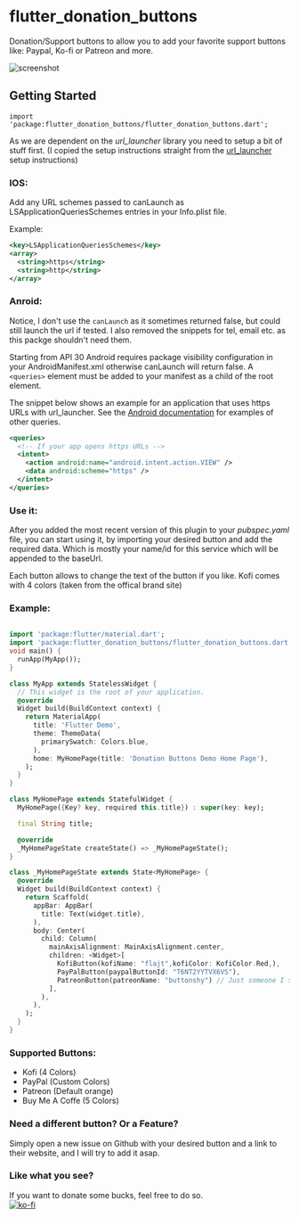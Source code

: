 # flutter_donation_buttons

Donation/Support buttons to allow you to add your favorite support buttons like: Paypal, Ko-fi or Patreon and more.

![screenshot](https://github.com/flajt/flutter_donation_buttons/screenshots/screenshot.jpg)
## Getting Started

`import 'package:flutter_donation_buttons/flutter_donation_buttons.dart';`

As we are dependent on the *url_launcher* library you need to setup a bit of stuff first.
(I copied the setup instructions straight from the [url_launcher](https://pub.dev/packages/url_launcher) setup instructions)
### IOS:

Add any URL schemes passed to canLaunch as LSApplicationQueriesSchemes entries in your Info.plist file.

Example:
```xml
<key>LSApplicationQueriesSchemes</key>
<array>
  <string>https</string>
  <string>http</string>
</array>
```
### Anroid:
Notice, I don't use the `canLaunch` as it sometimes returned false, but could still launch the url if tested.
I also removed the snippets for tel, email etc. as this packge shouldn't need them. 

Starting from API 30 Android requires package visibility configuration in your AndroidManifest.xml otherwise canLaunch will return false. 
A `<queries>` element must be added to your manifest as a child of the root element.

The snippet below shows an example for an application that uses https URLs with url_launcher. See the [Android documentation](https://developer.android.com/training/package-visibility/use-cases) for examples of other queries.
```xml
<queries>
  <!-- If your app opens https URLs -->
  <intent>
    <action android:name="android.intent.action.VIEW" />
    <data android:scheme="https" />
  </intent>
</queries>
```
### Use it:

After you added the most recent version of this plugin to your *pubspec.yaml* file, you can start using it, by importing your desired button and add the required data. Which is mostly your name/id for this service which will be appended to the baseUrl.

Each button allows to change the text of the button if you like.
Kofi comes with 4 colors (taken from the offical brand site)

### Example:

```dart

import 'package:flutter/material.dart';
import 'package:flutter_donation_buttons/flutter_donation_buttons.dart';
void main() {
  runApp(MyApp());
}

class MyApp extends StatelessWidget {
  // This widget is the root of your application.
  @override
  Widget build(BuildContext context) {
    return MaterialApp(
      title: 'Flutter Demo',
      theme: ThemeData(
        primarySwatch: Colors.blue,
      ),
      home: MyHomePage(title: 'Donation Buttons Demo Home Page'),
    );
  }
}

class MyHomePage extends StatefulWidget {
  MyHomePage({Key? key, required this.title}) : super(key: key);

  final String title;

  @override
  _MyHomePageState createState() => _MyHomePageState();
}

class _MyHomePageState extends State<MyHomePage> {
  @override
  Widget build(BuildContext context) {
    return Scaffold(
      appBar: AppBar(
        title: Text(widget.title),
      ),
      body: Center(
        child: Column(
          mainAxisAlignment: MainAxisAlignment.center,
          children: <Widget>[
            KofiButton(kofiName: "flajt",kofiColor: KofiColor.Red,),
            PayPalButton(paypalButtonId: "T6NT2YYTVX6VS"),
            PatreonButton(patreonName: "buttonshy") // Just someone I stumbled accross on Patreon as an example, not affiliaited with him
          ],
        ),
      ),
    );
  }
}

```

### Supported Buttons:
 - Kofi (4 Colors)
 - PayPal (Custom Colors)
 - Patreon (Default orange)
 - Buy Me A Coffe (5 Colors)

### Need a different button? Or a Feature?
Simply open a new issue on Github with your desired button and a link to their website, and I will try to add it asap.

### Like what you see?
If you want to donate some bucks, feel free to do so.
<br>
[![ko-fi](https://ko-fi.com/img/githubbutton_sm.svg)](https://ko-fi.com/J3J25543M)